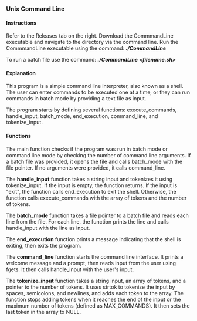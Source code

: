 ### Unix Command Line

#### Instructions

Refer to the Releases tab on the right. Download the CommmandLine executable and navigate to the directory via the command line. Run the CommmandLine executable using the command: **_./CommandLine_**

To run a batch file use the command: **_./CommandLine <filename.sh>_**

#### Explanation

This program is a simple command line interpreter, also known as a shell. The user can enter commands to be executed one at a time, or they can run commands in batch mode by providing a text file as input.

The program starts by defining several functions: execute_commands, handle_input, batch_mode, end_execution, command_line, and tokenize_input.

#### Functions

The main function checks if the program was run in batch mode or command line mode by checking the number of command line arguments. If a batch file was provided, it opens the file and calls batch_mode with the file pointer. If no arguments were provided, it calls command_line.

The **handle_input** function takes a string input and tokenizes it using tokenize_input. If the input is empty, the function returns. If the input is "exit", the function calls end_execution to exit the shell. Otherwise, the function calls execute_commands with the array of tokens and the number of tokens.

The **batch_mode** function takes a file pointer to a batch file and reads each line from the file. For each line, the function prints the line and calls handle_input with the line as input.

The **end_execution** function prints a message indicating that the shell is exiting, then exits the program.

The **command_line** function starts the command line interface. It prints a welcome message and a prompt, then reads input from the user using fgets. It then calls handle_input with the user's input.

The **tokenize_input** function takes a string input, an array of tokens, and a pointer to the number of tokens. It uses strtok to tokenize the input by spaces, semicolons, and newlines, and adds each token to the array. The function stops adding tokens when it reaches the end of the input or the maximum number of tokens (defined as MAX_COMMANDS). It then sets the last token in the array to NULL.
